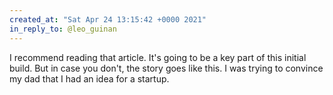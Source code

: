 ```yaml
---
created_at: "Sat Apr 24 13:15:42 +0000 2021"
in_reply_to: @leo_guinan
---
```


I recommend reading that article. It's going to be a key part of this initial build. But in case you don't, the story goes like this. I was trying to convince my dad that I had an idea for a startup.